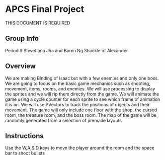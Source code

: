 # APCS Final Project
THIS DOCUMENT IS REQUIRED
## Group Info
Period 9
Shwetlana Jha and Baron Ng
Shackle of Alexander
## Overview
We are making Binding of Isaac but with a few enemies and only one boss. We are going to focus on the basic game mechanics such as shooting, movement, items, rooms, and enemies. We will use processing to display the sprites and we will rip them directly from the game. We will animate the game using a cycle counter for each sprite to see which frame of animation it is on. We will use PVectors to track the positions of objects and their movement. The game will only include one floor with the shop, the cursed room, the treasure room, and the boss room. The map of the game will be randomly generated from a selection of premade layouts.
## Instructions
Use the W,A,S,D keys to move the player around the room and the space bar to shoot bullets
